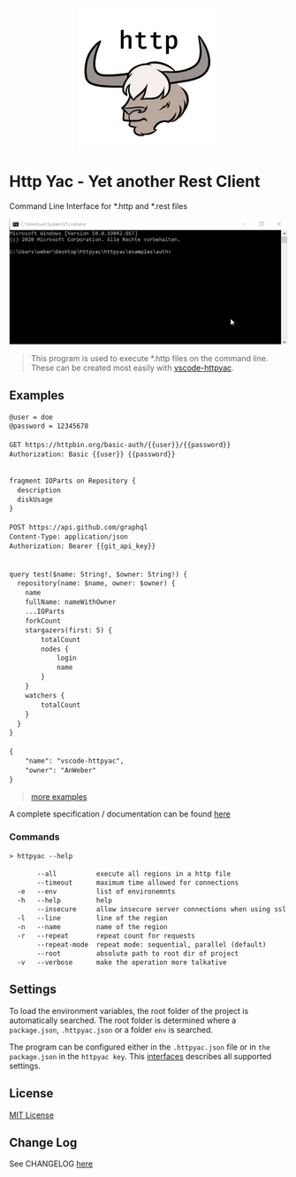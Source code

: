 <p align="center">
<img src="https://raw.githubusercontent.com/AnWeber/httpyac/master/icon.png" alt="HttpYac Logo" />
</p>

# Http Yac - Yet another Rest Client

Command Line Interface for *.http and *.rest files

![example](https://raw.githubusercontent.com/AnWeber/httpyac/master/assets/cli.gif)

> This program is used to execute *.http files on the command line. These can be created most easily with [vscode-httpyac](https://marketplace.visualstudio.com/items?itemName=anweber.vscode-httpyac).


## Examples

```html
@user = doe
@password = 12345678

GET https://httpbin.org/basic-auth/{{user}}/{{password}}
Authorization: Basic {{user}} {{password}}

```

```html

fragment IOParts on Repository {
  description
  diskUsage
}

POST https://api.github.com/graphql
Content-Type: application/json
Authorization: Bearer {{git_api_key}}


query test($name: String!, $owner: String!) {
  repository(name: $name, owner: $owner) {
    name
    fullName: nameWithOwner
    ...IOParts
    forkCount
    stargazers(first: 5) {
        totalCount
        nodes {
            login
            name
        }
    }
    watchers {
        totalCount
    }
  }
}

{
    "name": "vscode-httpyac",
    "owner": "AnWeber"
}
```

> [more examples](https://github.com/AnWeber/httpyac/tree/main/examples)

A complete specification / documentation can be found [here](https://github.com/AnWeber/httpyac/tree/main/examples/README.md)


### Commands

```shell
> httpyac --help

       --all          execute all regions in a http file
       --timeout      maximum time allowed for connections
  -e   --env          list of environemnts
  -h   --help         help
       --insecure     allow insecure server connections when using ssl
  -l   --line         line of the region
  -n   --name         name of the region
  -r   --repeat       repeat count for requests
       --repeat-mode  repeat mode: sequential, parallel (default)
       --root         absolute path to root dir of project
  -v   --verbose      make the operation more talkative

```


## Settings

To load the environment variables, the root folder of the project is automatically searched. The root folder is determined where a `package.json`, `.httpyac.json` or a folder `env` is searched.

The program can be configured either in the `.httpyac.json` file or in `the package.json` in the `httpyac key`. This [interfaces](https://github.com/AnWeber/httpyac/blob/main/src/models/environmentConfig.ts) describes all supported settings.


## License
[MIT License](LICENSE)

## Change Log
See CHANGELOG [here](CHANGELOG.md)

